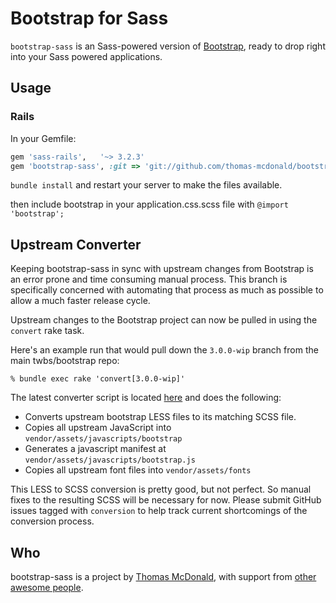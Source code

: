 # Bootstrap for Sass

`bootstrap-sass` is an Sass-powered version of [Bootstrap](https://github.com/twbs/bootstrap), ready to drop right into your Sass powered applications.

## Usage

### Rails

In your Gemfile:

```ruby
gem 'sass-rails',   '~> 3.2.3'
gem 'bootstrap-sass', :git => 'git://github.com/thomas-mcdonald/bootstrap-sass.git', :branch => '3'
```

`bundle install` and restart your server to make the files available.

then include bootstrap in your application.css.scss file with `@import 'bootstrap';`

## Upstream Converter

Keeping bootstrap-sass in sync with upstream changes from Bootstrap is an error prone and time consuming manual process.
This branch is specifically concerned with automating that process as much as possible to allow a much faster release cycle.

Upstream changes to the Bootstrap project can now be pulled in using the `convert` rake task.

Here's an example run that would pull down the `3.0.0-wip` branch from the main twbs/bootstrap repo:

    % bundle exec rake 'convert[3.0.0-wip]'

The latest converter script is located [here](https://github.com/thomas-mcdonald/bootstrap-sass/blob/3/tasks/converter.rb) and does the following:

* Converts upstream bootstrap LESS files to its matching SCSS file.
* Copies all upstream JavaScript into `vendor/assets/javascripts/bootstrap`
* Generates a javascript manifest at `vendor/assets/javascripts/bootstrap.js`
* Copies all upstream font files into `vendor/assets/fonts`

This LESS to SCSS conversion is pretty good, but not perfect. So manual fixes to the resulting SCSS will be necessary for now.
Please submit GitHub issues tagged with `conversion` to help track current shortcomings of the conversion process.

## Who
bootstrap-sass is a project by [Thomas McDonald](https://twitter.com/#!/thomasmcdonald_), with support from [other awesome people](https://github.com/thomas-mcdonald/bootstrap-sass/graphs/contributors).

